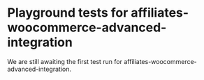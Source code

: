 # Playground tests for affiliates-woocommerce-advanced-integration
We are still awaiting the first test run for affiliates-woocommerce-advanced-integration.

